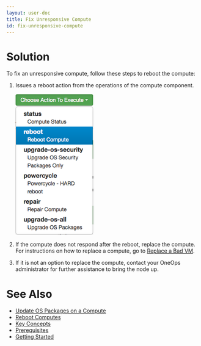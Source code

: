 ```yaml
---
layout: user-doc
title: Fix Unresponsive Compute
id: fix-unresponsive-compute
---
```


# Solution

To fix an unresponsive compute, follow these steps to reboot the compute:


1. Issues a reboot action from the operations of the compute component.
  
    ![Reboot Compute](/assets/docs/local/images/reboot-compute.png)
  
2. If the compute does not respond after the reboot, replace the compute. For instructions on how to replace a compute, go to <a href="/documentation/user/how-to/replace-bad-vm.html">Replace a Bad VM</a>.
3. If it is not an option to replace the compute, contact your OneOps administrator for further assistance to bring the node up. 

# See Also


* <a href="/documentation/user/how-to/udpate-os-packages-on-compute.html">Update OS Packages on a Compute</a>
* <a href="/documentation/user/how-to/reboot-computes.html">Reboot Computes</a>
* <a href="/documentation/user/key-concepts/index.html">Key Concepts</a>
* <a href="/documentation/user/prerequisites/index.html">Prerequisites</a>
* <a href="/documentation/user/getting-started/index.html">Getting Started</a>
